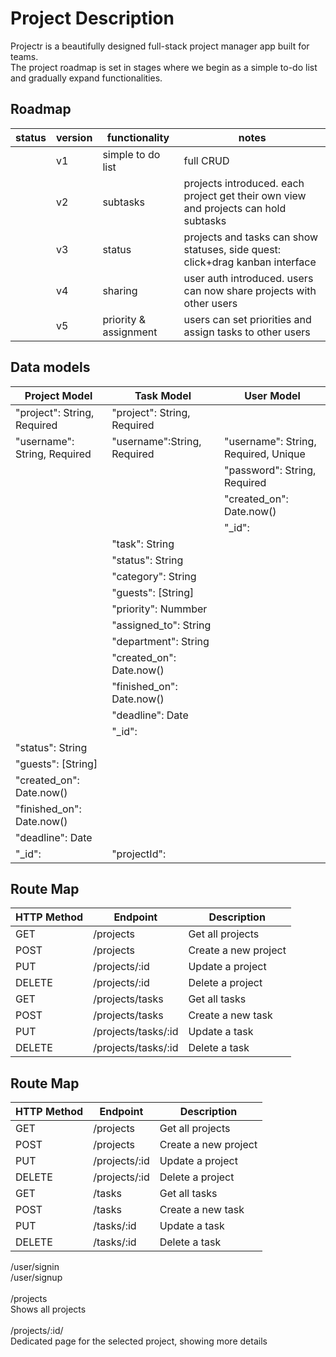 # Project Description

Projectr is a beautifully designed full-stack project manager app built for teams. <br>
The project roadmap is set in stages where we begin as a simple to-do list and gradually expand functionalities.<br>

## Roadmap

| status | version | functionality         | notes                                                                               |
| ------ | ------- | --------------------- | ----------------------------------------------------------------------------------- |
|        | v1      | simple to do list     | full CRUD                                                                           |
|        | v2      | subtasks              | projects introduced. each project get their own view and projects can hold subtasks |
|        | v3      | status                | projects and tasks can show statuses, side quest: click+drag kanban interface       |
|        | v4      | sharing               | user auth introduced. users can now share projects with other users                 |
|        | v5      | priority & assignment | users can set priorities and assign tasks to other users                            |

## Data models

| Project Model                | Task Model                  | User Model                           |
| ---------------------------- | --------------------------- | ------------------------------------ |
| "project": String, Required  | "project": String, Required |                                      |
| "username": String, Required | "username":String, Required | "username": String, Required, Unique |
|                              |                             | "password": String, Required         |
|                              |                             | "created_on": Date.now()             |
|                              |                             | "\_id":                              |
|                              | "task": String              |                                      |
|                              | "status": String            |                                      |
|                              | "category": String          |                                      |
|                              | "guests": [String]          |                                      |
|                              | "priority": Nummber         |                                      |
|                              | "assigned_to": String       |                                      |
|                              | "department": String        |                                      |
|                              | "created_on": Date.now()    |                                      |
|                              | "finished_on": Date.now()   |                                      |
|                              | "deadline": Date            |                                      |
|                              | "\_id":                     |                                      |
| "status": String             |                             |                                      |
| "guests": [String]           |                             |                                      |
| "created_on": Date.now()     |                             |                                      |
| "finished_on": Date.now()    |                             |                                      |
| "deadline": Date             |                             |                                      |
| "\_id":                      | "projectId":                |                                      |

## Route Map

| HTTP Method | Endpoint            | Description          |
| ----------- | ------------------- | -------------------- |
| GET         | /projects           | Get all projects     |
| POST        | /projects           | Create a new project |
| PUT         | /projects/:id       | Update a project     |
| DELETE      | /projects/:id       | Delete a project     |
| GET         | /projects/tasks     | Get all tasks        |
| POST        | /projects/tasks     | Create a new task    |
| PUT         | /projects/tasks/:id | Update a task        |
| DELETE      | /projects/tasks/:id | Delete a task        |

## Route Map

| HTTP Method | Endpoint | Description |
|------------|----------|-------------|
| GET | /projects | Get all projects|
| POST | /projects | Create a new project|
| PUT | /projects/:id| Update a project|
| DELETE | /projects/:id | Delete a project |
| GET | /tasks | Get all tasks|
| POST | /tasks | Create a new task|
| PUT | /tasks/:id| Update a task|
| DELETE | /tasks/:id | Delete a task|


/user/signin<br>
/user/signup<br>
<br>
/projects<br>
Shows all projects<br>
<br>
/projects/:id/<br>
Dedicated page for the selected project, showing more details<br>
